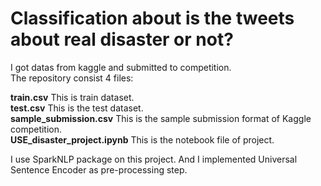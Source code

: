 # Classification about is the tweets about real disaster or not?
I got datas from kaggle and submitted to competition. <br/>
The repository consist 4 files: <br/>

**train.csv** This is train dataset. <br/>
**test.csv** This is the test dataset. <br/>
**sample_submission.csv** This is the sample submission format of Kaggle competition. <br/>
**USE_disaster_project.ipynb** This is the notebook file of project.  <br/>

I use SparkNLP package on this project. And I implemented Universal Sentence Encoder as pre-processing step.
